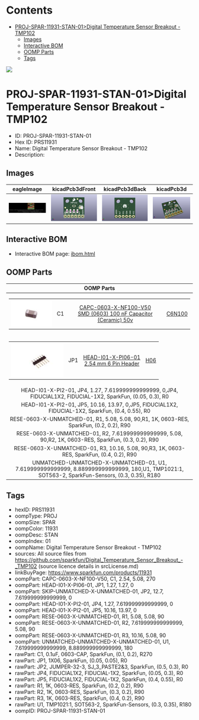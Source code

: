 



Contents
========

* [PROJ-SPAR-11931-STAN-01>Digital Temperature Sensor Breakout - TMP102](#proj-spar-11931-stan-01digital-temperature-sensor-breakout---tmp102)
	* [Images](#images)
	* [Interactive BOM](#interactive-bom)
	* [OOMP Parts](#oomp-parts)
	* [Tags](#tags)
  
![][im]
# PROJ-SPAR-11931-STAN-01>Digital Temperature Sensor Breakout - TMP102

- ID: PROJ-SPAR-11931-STAN-01
- Hex ID: PRS11931
- Name: Digital Temperature Sensor Breakout - TMP102
- Description: 

## Images
  
  

|eagleImage|kicadPcb3dFront|kicadPcb3dBack|kicadPcb3d|
| :---: | :---: | :---: | :---: |
|[![eagleImage](eagleImage_140.png)](eagleImage_600.png)|[![kicadPcb3dFront](kicadPcb3dFront_140.png)](kicadPcb3dFront_600.png)|[![kicadPcb3dBack](kicadPcb3dBack_140.png)](kicadPcb3dBack_600.png)|[![kicadPcb3d](kicadPcb3d_140.png)](kicadPcb3d_600.png)|

## Interactive BOM

- Interactive BOM page: [ibom.html](kicad/bom/ibom.html)

## OOMP Parts
  

|OOMP Parts|
| :---: |
|<table><tr><td>![CAPC-0603-X-NF100-V50](https://raw.githubusercontent.com/oomlout/oomlout_OOMP_parts/main/CAPC-0603-X-NF100-V50/image_140.jpg)</td><td> C1</td><td>[CAPC-0603-X-NF100-V50<br>SMD (0603) 100 nF Capacitor (Ceramic) 50v](https://github.com/oomlout/oomlout_OOMP_parts/tree/main/CAPC-0603-X-NF100-V50/)</td><td>[C6N100](https://github.com/oomlout/oomlout_OOMP_parts/tree/main/CAPC-0603-X-NF100-V50/)</td></tr></table>|
|<table><tr><td>![HEAD-I01-X-PI06-01](https://raw.githubusercontent.com/oomlout/oomlout_OOMP_parts/main/HEAD-I01-X-PI06-01/image_140.jpg)</td><td> JP1</td><td>[HEAD-I01-X-PI06-01<br>2.54 mm 6 Pin Header](https://github.com/oomlout/oomlout_OOMP_parts/tree/main/HEAD-I01-X-PI06-01/)</td><td>[H06](https://github.com/oomlout/oomlout_OOMP_parts/tree/main/HEAD-I01-X-PI06-01/)</td></tr></table>|
|HEAD-I01-X-PI2-01, JP4, 1.27, 7.619999999999999, 0,JP4, FIDUCIAL1X2, FIDUCIAL-1X2, SparkFun, (0.05, 0.3), R0|
|HEAD-I01-X-PI2-01, JP5, 10.16, 13.97, 0,JP5, FIDUCIAL1X2, FIDUCIAL-1X2, SparkFun, (0.4, 0.55), R0|
|RESE-0603-X-UNMATCHED-01, R1, 5.08, 5.08, 90,R1, 1K, 0603-RES, SparkFun, (0.2, 0.2), R90|
|RESE-0603-X-UNMATCHED-01, R2, 7.619999999999999, 5.08, 90,R2, 1K, 0603-RES, SparkFun, (0.3, 0.2), R90|
|RESE-0603-X-UNMATCHED-01, R3, 10.16, 5.08, 90,R3, 1K, 0603-RES, SparkFun, (0.4, 0.2), R90|
|UNMATCHED-UNMATCHED-X-UNMATCHED-01, U1, 7.619999999999999, 8.889999999999999, 180,U1, TMP1021:1, SOT563-2, SparkFun-Sensors, (0.3, 0.35), R180|

## Tags

- hexID: PRS11931
- oompType: PROJ
- oompSize: SPAR
- oompColor: 11931
- oompDesc: STAN
- oompIndex: 01
- oompName: Digital Temperature Sensor Breakout - TMP102
- sources: All source files from https://github.com/sparkfun/Digital_Temperature_Sensor_Breakout_-_TMP102 (source licence details in srcLicense.md)
- linkBuyPage: https://www.sparkfun.com/products/11931
- oompPart: CAPC-0603-X-NF100-V50, C1, 2.54, 5.08, 270
- oompPart: HEAD-I01-X-PI06-01, JP1, 1.27, 1.27, 0
- oompPart: SKIP-UNMATCHED-X-UNMATCHED-01, JP2, 12.7, 7.619999999999999, 0
- oompPart: HEAD-I01-X-PI2-01, JP4, 1.27, 7.619999999999999, 0
- oompPart: HEAD-I01-X-PI2-01, JP5, 10.16, 13.97, 0
- oompPart: RESE-0603-X-UNMATCHED-01, R1, 5.08, 5.08, 90
- oompPart: RESE-0603-X-UNMATCHED-01, R2, 7.619999999999999, 5.08, 90
- oompPart: RESE-0603-X-UNMATCHED-01, R3, 10.16, 5.08, 90
- oompPart: UNMATCHED-UNMATCHED-X-UNMATCHED-01, U1, 7.619999999999999, 8.889999999999999, 180
- rawPart: C1, 0.1uF, 0603-CAP, SparkFun, (0.1, 0.2), R270
- rawPart: JP1, 1X06, SparkFun, (0.05, 0.05), R0
- rawPart: JP2, JUMPER-32-3, SJ_3_PASTE2&3, SparkFun, (0.5, 0.3), R0
- rawPart: JP4, FIDUCIAL1X2, FIDUCIAL-1X2, SparkFun, (0.05, 0.3), R0
- rawPart: JP5, FIDUCIAL1X2, FIDUCIAL-1X2, SparkFun, (0.4, 0.55), R0
- rawPart: R1, 1K, 0603-RES, SparkFun, (0.2, 0.2), R90
- rawPart: R2, 1K, 0603-RES, SparkFun, (0.3, 0.2), R90
- rawPart: R3, 1K, 0603-RES, SparkFun, (0.4, 0.2), R90
- rawPart: U1, TMP1021:1, SOT563-2, SparkFun-Sensors, (0.3, 0.35), R180
- oompID: PROJ-SPAR-11931-STAN-01



[im]: kicadPcb3d_450.png
